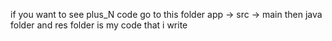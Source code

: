 if you want to see plus_N code go to this folder app -> src -> main
 then java folder and res folder is my code that i write
 
